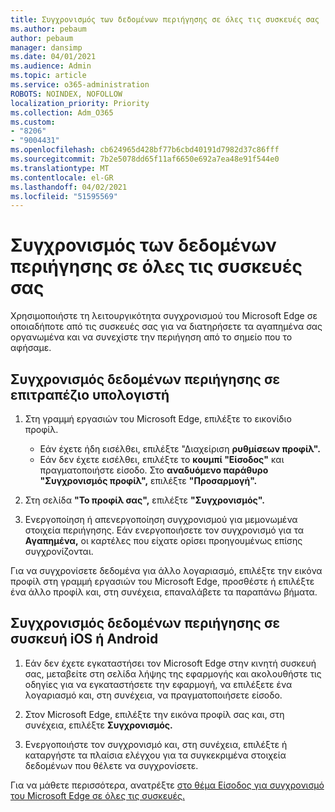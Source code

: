 ```yaml
---
title: Συγχρονισμός των δεδομένων περιήγησης σε όλες τις συσκευές σας
ms.author: pebaum
author: pebaum
manager: dansimp
ms.date: 04/01/2021
ms.audience: Admin
ms.topic: article
ms.service: o365-administration
ROBOTS: NOINDEX, NOFOLLOW
localization_priority: Priority
ms.collection: Adm_O365
ms.custom:
- "8206"
- "9004431"
ms.openlocfilehash: cb624965d428bf77b6cbd40191d7982d37c86fff
ms.sourcegitcommit: 7b2e5078dd65f11af6650e692a7ea48e91f544e0
ms.translationtype: MT
ms.contentlocale: el-GR
ms.lasthandoff: 04/02/2021
ms.locfileid: "51595569"
---
```

# <a name="sync-your-browsing-data-across-your-devices"></a>Συγχρονισμός των δεδομένων περιήγησης σε όλες τις συσκευές σας

Χρησιμοποιήστε τη λειτουργικότητα συγχρονισμού του Microsoft Edge σε οποιαδήποτε από τις συσκευές σας για να διατηρήσετε τα αγαπημένα σας οργανωμένα και να συνεχίστε την περιήγηση από το σημείο που το αφήσαμε.

## <a name="sync-your-browsing-data-on-a-desktop-computer"></a>Συγχρονισμός δεδομένων περιήγησης σε επιτραπέζιο υπολογιστή

1. Στη γραμμή εργασιών του Microsoft Edge, επιλέξτε το εικονίδιο προφίλ.
    
    - Εάν έχετε ήδη εισέλθει, επιλέξτε "Διαχείριση **ρυθμίσεων προφίλ".**
    - Εάν δεν έχετε εισέλθει, επιλέξτε το **κουμπί "Είσοδος"** και πραγματοποιήστε είσοδο. Στο **αναδυόμενο παράθυρο "Συγχρονισμός προφίλ",** επιλέξτε **"Προσαρμογή".**

1. Στη σελίδα **"Το προφίλ σας",** επιλέξτε **"Συγχρονισμός".**

1. Ενεργοποίηση ή απενεργοποίηση συγχρονισμού για μεμονωμένα στοιχεία περιήγησης. Εάν ενεργοποιήσετε τον συγχρονισμό για τα **Αγαπημένα,** οι καρτέλες που είχατε ορίσει προηγουμένως επίσης συγχρονίζονται.

Για να συγχρονίσετε δεδομένα για άλλο λογαριασμό, επιλέξτε την εικόνα προφίλ στη γραμμή εργασιών του Microsoft Edge, προσθέστε ή επιλέξτε ένα άλλο προφίλ και, στη συνέχεια, επαναλάβετε τα παραπάνω βήματα.

## <a name="sync-your-browsing-data-on-your-ios-or-android-device"></a>Συγχρονισμός δεδομένων περιήγησης σε συσκευή iOS ή Android

1. Εάν δεν έχετε εγκαταστήσει τον Microsoft Edge στην κινητή συσκευή σας, μεταβείτε στη σελίδα λήψης της εφαρμογής και ακολουθήστε τις οδηγίες για να εγκαταστήσετε την εφαρμογή, να επιλέξετε ένα λογαριασμό και, στη συνέχεια, να πραγματοποιήσετε είσοδο.

1. Στον Microsoft Edge, επιλέξτε την εικόνα προφίλ σας και, στη συνέχεια, επιλέξτε **Συγχρονισμός.**

1. Ενεργοποιήστε τον συγχρονισμό και, στη συνέχεια, επιλέξτε ή καταργήστε τα πλαίσια ελέγχου για τα συγκεκριμένα στοιχεία δεδομένων που θέλετε να συγχρονίσετε.

Για να μάθετε περισσότερα, ανατρέξτε [στο θέμα Είσοδος για συγχρονισμό του Microsoft Edge σε όλες τις συσκευές.](https://go.microsoft.com/fwlink/?linkid=2145501)
